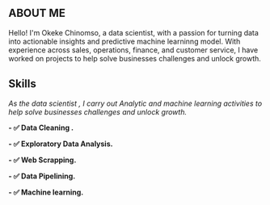 ## ABOUT ME

Hello! I'm Okeke Chinomso, a data scientist, with a passion for turning data into actionable insights  and predictive machine learninng model. With experience across sales, operations, finance, and customer service, I have worked on projects to help solve businesses challenges and unlock growth.

## Skills

*As the data scientist , I carry out Analytic and machine learning activities to help solve businesses challenges and unlock growth.*

**- ✅ Data Cleaning .** 

**- ✅ Exploratory Data Analysis.**

**- ✅ Web Scrapping.**

**- ✅ Data Pipelining.**

**- ✅ Machine learning.**
